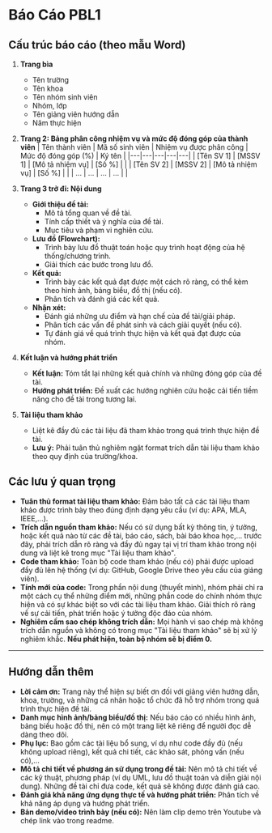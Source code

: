 # Báo Cáo PBL1

## Cấu trúc báo cáo (theo mẫu Word)

1.  **Trang bìa**
    * Tên trường
    * Tên khoa
    * Tên nhóm sinh viên
    * Nhóm, lớp
    * Tên giảng viên hướng dẫn
    * Năm thực hiện

2.  **Trang 2: Bảng phân công nhiệm vụ và mức độ đóng góp của thành viên**
    | Tên thành viên | Mã số sinh viên | Nhiệm vụ được phân công | Mức độ đóng góp (%) | Ký tên |
    |---|---|---|---|---|
    | [Tên SV 1] | [MSSV 1] | [Mô tả nhiệm vụ] | [Số %] |  |
    | [Tên SV 2] | [MSSV 2] | [Mô tả nhiệm vụ] | [Số %] |  |
    | ... | ... | ... | ... |  |

3.  **Trang 3 trở đi: Nội dung**
    * **Giới thiệu đề tài:**
        * Mô tả tổng quan về đề tài.
        * Tính cấp thiết và ý nghĩa của đề tài.
        * Mục tiêu và phạm vi nghiên cứu.
    * **Lưu đồ (Flowchart):**
        * Trình bày lưu đồ thuật toán hoặc quy trình hoạt động của hệ thống/chương trình.
        * Giải thích các bước trong lưu đồ.
    * **Kết quả:**
        * Trình bày các kết quả đạt được một cách rõ ràng, có thể kèm theo hình ảnh, bảng biểu, đồ thị (nếu có).
        * Phân tích và đánh giá các kết quả.
    * **Nhận xét:**
        * Đánh giá những ưu điểm và hạn chế của đề tài/giải pháp.
        * Phân tích các vấn đề phát sinh và cách giải quyết (nếu có).
        * Tự đánh giá về quá trình thực hiện và kết quả đạt được của nhóm.

4.  **Kết luận và hướng phát triển**
    * **Kết luận:** Tóm tắt lại những kết quả chính và những đóng góp của đề tài.
    * **Hướng phát triển:** Đề xuất các hướng nghiên cứu hoặc cải tiến tiềm năng cho đề tài trong tương lai.

5.  **Tài liệu tham khảo**
    * Liệt kê đầy đủ các tài liệu đã tham khảo trong quá trình thực hiện đề tài.
    * **Lưu ý:** Phải tuân thủ nghiêm ngặt format trích dẫn tài liệu tham khảo theo quy định của trường/khoa.

## Các lưu ý quan trọng

* **Tuân thủ format tài liệu tham khảo:** Đảm bảo tất cả các tài liệu tham khảo được trình bày theo đúng định dạng yêu cầu (ví dụ: APA, MLA, IEEE,...).
* **Trích dẫn nguồn tham khảo:** Nếu có sử dụng bất kỳ thông tin, ý tưởng, hoặc kết quả nào từ các đề tài, báo cáo, sách, bài báo khoa học,... trước đây, phải trích dẫn rõ ràng và đầy đủ ngay tại vị trí tham khảo trong nội dung và liệt kê trong mục "Tài liệu tham khảo".
* **Code tham khảo:** Toàn bộ code tham khảo (nếu có) phải được upload đầy đủ lên hệ thống (ví dụ: GitHub, Google Drive theo yêu cầu của giảng viên).
* **Tính mới của code:** Trong phần nội dung (thuyết minh), nhóm phải chỉ ra một cách cụ thể những điểm mới, những phần code do chính nhóm thực hiện và có sự khác biệt so với các tài liệu tham khảo. Giải thích rõ ràng về sự cải tiến, phát triển hoặc ý tưởng độc đáo của nhóm.
* **Nghiêm cấm sao chép không trích dẫn:** Mọi hành vi sao chép mà không trích dẫn nguồn và không có trong mục "Tài liệu tham khảo" sẽ bị xử lý nghiêm khắc. **Nếu phát hiện, toàn bộ nhóm sẽ bị điểm 0.**

---

## Hướng dẫn thêm

* **Lời cảm ơn:** Trang này thể hiện sự biết ơn đối với giảng viên hướng dẫn, khoa, trường, và những cá nhân hoặc tổ chức đã hỗ trợ nhóm trong quá trình thực hiện đề tài.
* **Danh mục hình ảnh/bảng biểu/đồ thị:** Nếu báo cáo có nhiều hình ảnh, bảng biểu hoặc đồ thị, nên có một trang liệt kê riêng để người đọc dễ dàng theo dõi.
* **Phụ lục:** Bao gồm các tài liệu bổ sung, ví dụ như code đầy đủ (nếu không upload riêng), kết quả chi tiết, các khảo sát, phỏng vấn (nếu có),...
* **Mô tả chi tiết về phương án sử dụng trong đề tài:** Nên mô tả chi tiết về các kỹ thuật, phương pháp (ví dụ UML, lưu đồ thuật toán và diễn giải nội dung). Những đề tài chỉ đưa code, kết quả sẽ không được đánh giá cao.
* **Đánh giá khả năng ứng dụng thực tế và hướng phát triển:** Phân tích về khả năng áp dụng và hướng phát triển.
* **Bản demo/video trình bày (nếu có):** Nên làm clip demo trên Youtube và chép link vào trong readme.


